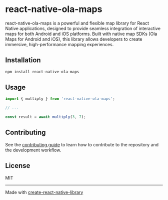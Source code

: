 # react-native-ola-maps

react-native-ola-maps is a powerful and flexible map library for React Native applications, designed to provide seamless integration of interactive maps for both Android and iOS platforms. Built with native map SDKs (Ola Maps for Android and iOS), this library allows developers to create immersive, high-performance mapping experiences.

## Installation

```sh
npm install react-native-ola-maps
```

## Usage


```js
import { multiply } from 'react-native-ola-maps';

// ...

const result = await multiply(3, 7);
```


## Contributing

See the [contributing guide](CONTRIBUTING.md) to learn how to contribute to the repository and the development workflow.

## License

MIT

---

Made with [create-react-native-library](https://github.com/callstack/react-native-builder-bob)
